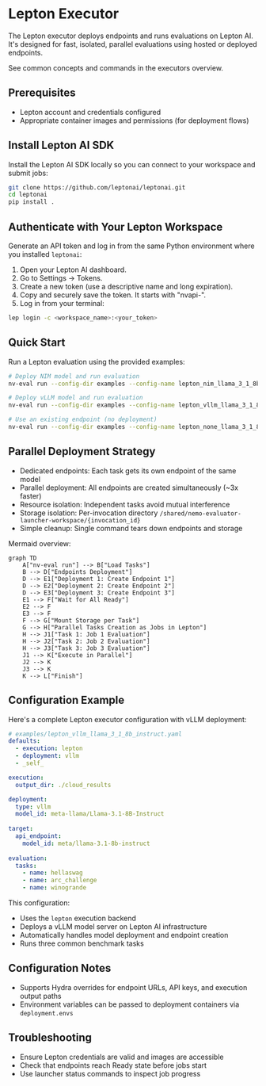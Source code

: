 # Lepton Executor

The Lepton executor deploys endpoints and runs evaluations on Lepton AI. It's designed for fast, isolated, parallel evaluations using hosted or deployed endpoints.

See common concepts and commands in the executors overview.

## Prerequisites
- Lepton account and credentials configured
- Appropriate container images and permissions (for deployment flows)

## Install Lepton AI SDK
Install the Lepton AI SDK locally so you can connect to your workspace and submit jobs:
```bash
git clone https://github.com/leptonai/leptonai.git
cd leptonai
pip install .
```

## Authenticate with Your Lepton Workspace
Generate an API token and log in from the same Python environment where you installed `leptonai`:
1. Open your Lepton AI dashboard.
2. Go to Settings → Tokens.
3. Create a new token (use a descriptive name and long expiration).
4. Copy and securely save the token. It starts with "nvapi-".
5. Log in from your terminal:
```bash
lep login -c <workspace_name>:<your_token>
```

## Quick Start
Run a Lepton evaluation using the provided examples:
```bash
# Deploy NIM model and run evaluation
nv-eval run --config-dir examples --config-name lepton_nim_llama_3_1_8b_instruct

# Deploy vLLM model and run evaluation
nv-eval run --config-dir examples --config-name lepton_vllm_llama_3_1_8b_instruct

# Use an existing endpoint (no deployment)
nv-eval run --config-dir examples --config-name lepton_none_llama_3_1_8b_instruct
```

## Parallel Deployment Strategy
- Dedicated endpoints: Each task gets its own endpoint of the same model
- Parallel deployment: All endpoints are created simultaneously (~3x faster)
- Resource isolation: Independent tasks avoid mutual interference
- Storage isolation: Per-invocation directory `/shared/nemo-evaluator-launcher-workspace/{invocation_id}`
- Simple cleanup: Single command tears down endpoints and storage

Mermaid overview:
```mermaid
graph TD
    A["nv-eval run"] --> B["Load Tasks"]
    B --> D["Endpoints Deployment"]
    D --> E1["Deployment 1: Create Endpoint 1"]
    D --> E2["Deployment 2: Create Endpoint 2"]
    D --> E3["Deployment 3: Create Endpoint 3"]
    E1 --> F["Wait for All Ready"]
    E2 --> F
    E3 --> F
    F --> G["Mount Storage per Task"]
    G --> H["Parallel Tasks Creation as Jobs in Lepton"]
    H --> J1["Task 1: Job 1 Evaluation"]
    H --> J2["Task 2: Job 2 Evaluation"]
    H --> J3["Task 3: Job 3 Evaluation"]
    J1 --> K["Execute in Parallel"]
    J2 --> K
    J3 --> K
    K --> L["Finish"]
```

## Configuration Example

Here's a complete Lepton executor configuration with vLLM deployment:

```yaml
# examples/lepton_vllm_llama_3_1_8b_instruct.yaml
defaults:
  - execution: lepton
  - deployment: vllm
  - _self_

execution:
  output_dir: ./cloud_results

deployment:
  type: vllm
  model_id: meta-llama/Llama-3.1-8B-Instruct
  
target:
  api_endpoint:
    model_id: meta/llama-3.1-8b-instruct
    
evaluation:
  tasks:
    - name: hellaswag
    - name: arc_challenge
    - name: winogrande
```

This configuration:
- Uses the `lepton` execution backend
- Deploys a vLLM model server on Lepton AI infrastructure
- Automatically handles model deployment and endpoint creation
- Runs three common benchmark tasks

## Configuration Notes
- Supports Hydra overrides for endpoint URLs, API keys, and execution output paths
- Environment variables can be passed to deployment containers via `deployment.envs`

## Troubleshooting
- Ensure Lepton credentials are valid and images are accessible
- Check that endpoints reach Ready state before jobs start
- Use launcher status commands to inspect job progress
